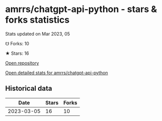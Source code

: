 # amrrs/chatgpt-api-python - stars & forks statistics

Stats updated on Mar 2023, 05

☋ Forks: 10

★ Stars: 16

[Open repository](https://github.com/amrrs/chatgpt-api-python)

[Open detailed stats for amrrs/chatgpt-api-python](https://reviewgithub.com/rep/amrrs/chatgpt-api-python)

## Historical data
| Date | Stars | Forks |
|------|-------|-------|
| 2023-03-05 | 16 | 10 | 

